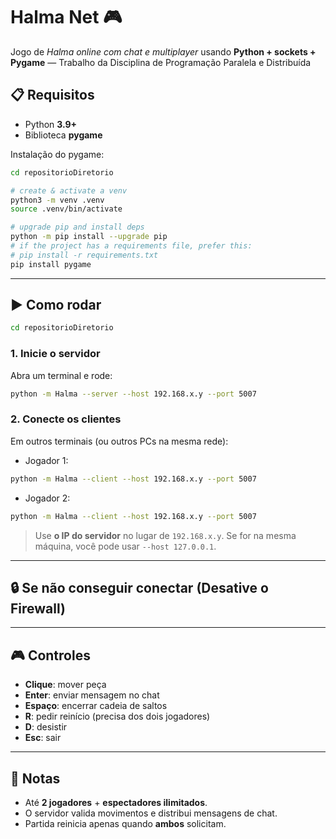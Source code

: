 # Halma Net 🎮

Jogo de *Halma online com chat e multiplayer* usando **Python + sockets + Pygame** — Trabalho da Disciplina de Programação Paralela e Distribuída

## 📋 Requisitos

* Python **3.9+**
* Biblioteca **pygame**

Instalação do pygame:

```bash
cd repositorioDiretorio

# create & activate a venv
python3 -m venv .venv
source .venv/bin/activate

# upgrade pip and install deps
python -m pip install --upgrade pip
# if the project has a requirements file, prefer this:
# pip install -r requirements.txt
pip install pygame

```

---

## ▶️ Como rodar

```bash
cd repositorioDiretorio
```

### 1. Inicie o servidor

Abra um terminal e rode:

```bash
python -m Halma --server --host 192.168.x.y --port 5007
```

### 2. Conecte os clientes

Em outros terminais (ou outros PCs na mesma rede):

* Jogador 1:

```bash
python -m Halma --client --host 192.168.x.y --port 5007
```

* Jogador 2:

```bash
python -m Halma --client --host 192.168.x.y --port 5007
```

> Use **o IP do servidor** no lugar de `192.168.x.y`.
> Se for na mesma máquina, você pode usar `--host 127.0.0.1`.

---

## 🔒 Se não conseguir conectar (Desative o Firewall)

---

## 🎮 Controles

* **Clique**: mover peça
* **Enter**: enviar mensagem no chat
* **Espaço**: encerrar cadeia de saltos
* **R**: pedir reinício (precisa dos dois jogadores)
* **D**: desistir
* **Esc**: sair

---

## 👥 Notas

* Até **2 jogadores** + **espectadores ilimitados**.
* O servidor valida movimentos e distribui mensagens de chat.
* Partida reinicia apenas quando **ambos** solicitam.
